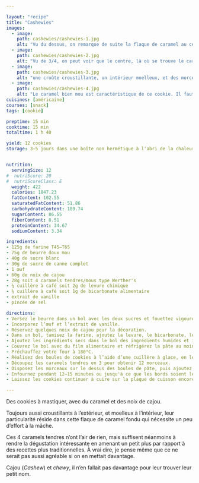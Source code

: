 ```yaml
---

layout: "recipe"
title: "Cashewies"
images:
  - image:
    path: cashewies/cashewies-1.jpg
    alt: "Vu du dessus, on remarque de suite la flaque de caramel au centre. Les noix de cajou décorent, mais se retrouvent également dans la pâte pour ajouter du croquant."
  - image:
    path: cashewies/cashewies-2.jpg
    alt: "Vu de 3/4, on peut voir que le centre, là où se trouve le caramel tendre, s’est affaissé à la cuisson. Je déconseille donc de les placer au œur de la boule en espérant obtenir du caramel fondu."
  - image:
    path: cashewies/cashewies-3.jpg
    alt: "une croûte croustillante, un intérieur moelleux, et des morceaux de noix de cajou ici et là."
  - image:
    path: cashewies/cashewies-4.jpg
    alt: "Le caramel bien mou est caractéristique de ce cookie. Il faut se débrouiller pour en prendre un peu à chaque bouchée, plutôt que de garder le centre pour la fin."
cuisines: [américaine]
courses: [snack]
tags: [cookie]

preptime: 15 min
cooktime: 15 min
totaltime: 1 h 40

yield: 12 cookies
storage: 3–5 jours dans une boîte non hermétique à l'abri de la chaleur et la lumière, en utilisant du papier cuisson ou de l'essuie-tout pour les séparer en étages si besoin. 2–3 mois au congélateur.


nutrition:
  servingSize: 12
#  nutriScore: 20
#  nutriScoreClass: E
  weight: 422
  calories: 1847.23
  fatContent: 102.55
  saturatedFatContent: 51.86
  carbohydrateContent: 189.74
  sugarContent: 86.55
  fiberContent: 8.51
  proteinContent: 34.67
  sodiumContent: 3.34

ingredients:
- 125g de farine T45–T65
- 75g de beurre doux mou
- 40g de sucre blanc
- 30g de sucre de canne complet
- 1 œuf
- 60g de noix de cajou
- 28g soit 4 caramels tendres/mous type Werther's
- ¼ cuillère à café soit 2g de levure chimique
- ⅛ cuillère à café soit 1g de bicarbonate alimentaire
- extrait de vanille
- pincée de sel

directions:
- Versez le beurre dans un bol avec les deux sucres et fouettez vigoureusement pour obtenir une belle crème bien aérée.
- Incorporez l’œuf et l’extrait de vanille.
- Réservez quelques noix de cajou pour la décoration.
- Dans un bol, tamisez la farine, ajoutez la levure, le bicarbonate, le sel, et les noix de cajou. mélangez.
- Ajoutez les ingrédients secs dans le bol des ingrédients humides et incorporez-les à la maryse sans trop travailler la pâte.
- Couvrez le bol avec du film alimentaire et réfrigérez la pâte au moins 1 h au frigo.
- Préchauffez votre four à 180°C.
- Réalisez des boules de cookies à l’aide d’une cuillère à glace, en les espaçant bien les unes des autres sur la plaque de cuisson – ils vont doubler de taille –, puis écrasez-lez légèrement avec la paume de la main.
- Découpez les caramels tendres en 3 pour obtenir 12 morceaux.
- Disposez les morceaux sur le dessus des boules de pâte, puis ajoutez les noix de cajou pour la décoration.
- Enfournez pendant 12–15 minutes ou jusqu'à ce que les bords soient légèrement dorés et le caramel, fondu. 
- Laissez les cookies continuer à cuire sur la plaque de cuisson encore 10 minutes avant de les transférer sur une grille.

---
```


Des cookies à mastiquer, avec du caramel et des noix de cajou. 

Toujours aussi croustillants à l’extérieur, et moelleux à l’intérieur, leur particularité réside dans cette flaque de caramel fondu qui nécessite un peu d’effort à la mâche. 

Ces 4 caramels tendres n’ont l’air de rien, mais suffisent néanmoins à rendre la dégustation intéressante en amenant un petit plus par rapport à des recettes plus traditionnelles. À vrai dire, je pense même que ce ne serait pas aussi agréable si on en mettait davantage. 

Cajou (<i lang="en">Cashew</i>) et <i lang="en">chewy</i>, il n’en fallait pas davantage pour leur trouver leur petit nom.
